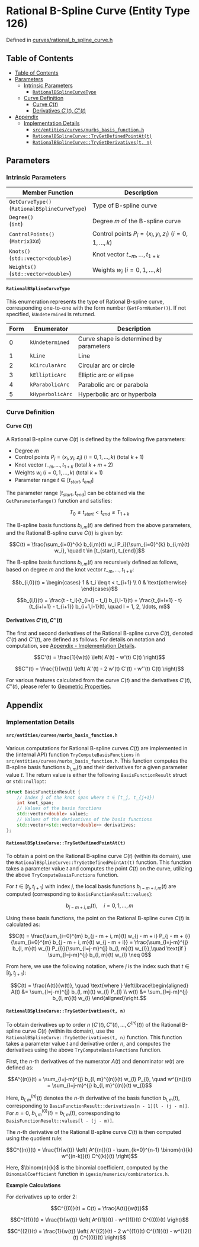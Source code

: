# Rational B-Spline Curve (Entity Type 126)

Defined in [curves/rational_b_spline_curve.h](./../../../include/igesio/entities/curves/rational_b_spline_curve.h)

## Table of Contents

- [Table of Contents](#table-of-contents)
- [Parameters](#parameters)
  - [Intrinsic Parameters](#intrinsic-parameters)
    - [`RationalBSplineCurveType`](#rationalbsplinecurvetype)
  - [Curve Definition](#curve-definition)
    - [Curve $C(t)$](#curve-ct)
    - [Derivatives $C'(t), C''(t)$](#derivatives-ct-ct)
- [Appendix](#appendix)
  - [Implementation Details](#implementation-details)
    - [`src/entities/curves/nurbs_basis_function.h`](#srcentitiescurvesnurbs_basis_functionh)
    - [`RationalBSplineCurve::TryGetDefinedPointAt(t)`](#rationalbsplinecurvetrygetdefinedpointatt)
    - [`RationalBSplineCurve::TryGetDerivatives(t, n)`](#rationalbsplinecurvetrygetderivativest-n)

## Parameters

### Intrinsic Parameters

| Member Function | Description |
|---|---|
| `GetCurveType()` <br> (`RationalBSplineCurveType`) | Type of B-spline curve |
| `Degree()` <br> (`int`) | Degree $m$ of the B-spline curve |
| `ControlPoints()` <br> (`Matrix3Xd`) | Control points $P_i = (x_i, y_i, z_i)\ (i = 0, 1, \ldots, k)$ |
| `Knots()` <br> (`std::vector<double>`) | Knot vector $t_{-m}, \ldots, t_{1+k}$ |
| `Weights()` <br> (`std::vector<double>`) | Weights $w_i\ (i = 0, 1, \ldots, k)$ |

#### `RationalBSplineCurveType`

This enumeration represents the type of Rational B-spline curve, corresponding one-to-one with the form number (`GetFormNumber()`). If not specified, `kUndetermined` is returned.

| Form | Enumerator | Description |
|---|---|---|
| 0 | `kUndetermined` | Curve shape is determined by parameters |
| 1 | `kLine` | Line |
| 2 | `kCircularArc` | Circular arc or circle |
| 3 | `kEllipticArc` | Elliptic arc or ellipse |
| 4 | `kParabolicArc` | Parabolic arc or parabola |
| 5 | `kHyperbolicArc` | Hyperbolic arc or hyperbola |

### Curve Definition

#### Curve $C(t)$

A Rational B-spline curve $C(t)$ is defined by the following five parameters:

- Degree $m$
- Control points $P_i = (x_i, y_i, z_i)\ (i = 0, 1, \ldots, k)$ (total $k + 1$)
- Knot vector $t_{-m}, \ldots, t_{1+k}$ (total $k + m + 2$)
- Weights $w_i\ (i = 0, 1, \ldots, k)$ (total $k + 1$)
- Parameter range $t \in [t_{start}, t_{end}]$

The parameter range $[t_{start}, t_{end}]$ can be obtained via the `GetParameterRange()` function and satisfies:

$$T_0 \leq t_{start} < t_{end} \leq T_{1+k}$$

The B-spline basis functions $b_{i,m}(t)$ are defined from the above parameters, and the Rational B-spline curve $C(t)$ is given by:

$$C(t) = \frac{\sum_{i=0}^{k} b_{i,m}(t) w_i P_i}{\sum_{i=0}^{k} b_{i,m}(t) w_i}, \quad t \in [t_{start}, t_{end}]$$

The B-spline basis functions $b_{i,m}(t)$ are recursively defined as follows, based on degree $m$ and the knot vector $t_{-m}, \ldots, t_{1+k}$:

$$b_{i,0}(t) = \begin{cases}
    1 & t_i \leq t < t_{i+1} \\
    0 & \text{otherwise}
\end{cases}$$

$$b_{i,l}(t) = \frac{t - t_i}{t_{i+l} - t_i} b_{i,l-1}(t) + \frac{t_{i+l+1} - t}{t_{i+l+1} - t_{i+1}} b_{i+1,l-1}(t), \quad l = 1, 2, \ldots, m$$

#### Derivatives $C'(t), C''(t)$

The first and second derivatives of the Rational B-spline curve $C(t)$, denoted $C'(t)$ and $C''(t)$, are defined as follows. For details on notation and computation, see [Appendix - Implementation Details](#appendix).

$$C'(t) = \frac{1}{w(t)} \left( A'(t) - w'(t) C(t) \right)$$

$$C''(t) = \frac{1}{w(t)} \left( A''(t) - 2 w'(t) C'(t) - w''(t) C(t) \right)$$

For various features calculated from the curve $C(t)$ and the derivatives $C'(t), C''(t)$, please refer to [Geometric Properties](./../geometric_properties.md).

## Appendix

### Implementation Details

#### `src/entities/curves/nurbs_basis_function.h`

Various computations for Rational B-spline curves $C(t)$ are implemented in the (internal API) function `TryComputeBasisFunctions` in `src/entities/curves/nurbs_basis_function.h`. This function computes the B-spline basis functions $b_{i,m}(t)$ and their derivatives for a given parameter value $t$. The return value is either the following `BasisFunctionResult` struct or `std::nullopt`:

```cpp
struct BasisFunctionResult {
    // Index j of the knot span where t ∈ [t_j, t_{j+1})
    int knot_span;
    // Values of the basis functions
    std::vector<double> values;
    // Values of the derivatives of the basis functions
    std::vector<std::vector<double>> derivatives;
};
```

#### `RationalBSplineCurve::TryGetDefinedPointAt(t)`

To obtain a point on the Rational B-spline curve $C(t)$ (within its domain), use the `RationalBSplineCurve::TryGetDefinedPointAt(t)` function. This function takes a parameter value $t$ and computes the point $C(t)$ on the curve, utilizing the above `TryComputeBasisFunctions` function.

For $t \in [t_{j}, t_{j+1})$ with index $j$, the local basis functions $b_{j-m+i, m}(t)$ are computed (corresponding to `BasisFunctionResult::values`):

$$b_{j - m + i, m}(t), \quad i = 0, 1, \ldots, m$$

Using these basis functions, the point on the Rational B-spline curve $C(t)$ is calculated as:

$$C(t) = \frac{\sum_{i=0}^{m} b_{j - m + i, m}(t) w_{j - m + i} P_{j - m + i}}{\sum_{i=0}^{m} b_{j - m + i, m}(t) w_{j - m + i}} = \frac{\sum_{l=j-m}^{j} b_{l, m}(t) w_{l} P_{l}}{\sum_{l=j-m}^{j} b_{l, m}(t) w_{l}},\quad \text{if } \sum_{l=j-m}^{j} b_{l, m}(t) w_{l} \neq 0$$

From here, we use the following notation, where $j$ is the index such that $t \in [t_j, t_{j+1})$:

$$C(t) = \frac{A(t)}{w(t)}, \quad \text{where } \left\lbrace\begin{aligned}
    A(t) &= \sum_{l=j-m}^{j} b_{l, m}(t) w_{l} P_{l} \\
    w(t) &= \sum_{l=j-m}^{j} b_{l, m}(t) w_{l}
\end{aligned}\right.$$

#### `RationalBSplineCurve::TryGetDerivatives(t, n)`

To obtain derivatives up to order $n$ ($C'(t), C''(t), \ldots, C^{(n)}(t)$) of the Rational B-spline curve $C(t)$ (within its domain), use the `RationalBSplineCurve::TryGetDerivatives(t, n)` function. This function takes a parameter value $t$ and derivative order $n$, and computes the derivatives using the above `TryComputeBasisFunctions` function.

First, the $n$-th derivatives of the numerator $A(t)$ and denominator $w(t)$ are defined as:

$$A^{(n)}(t) = \sum_{l=j-m}^{j} b_{l, m}^{(n)}(t) w_{l} P_{l}, \quad w^{(n)}(t) = \sum_{l=j-m}^{j} b_{l, m}^{(n)}(t) w_{l}$$

Here, $b_{l, m}^{(n)}(t)$ denotes the $n$-th derivative of the basis function $b_{l, m}(t)$, corresponding to `BasisFunctionResult::derivatives[n - 1][l - (j - m)]`. For $n = 0$, $b_{l, m}^{(0)}(t) = b_{l, m}(t)$, corresponding to `BasisFunctionResult::values[l - (j - m)]`.

The $n$-th derivative of the Rational B-spline curve $C(t)$ is then computed using the quotient rule:

$$C^{(n)}(t) = \frac{1}{w(t)} \left( A^{(n)}(t) - \sum_{k=0}^{n-1} \binom{n}{k} w^{(n-k)}(t) C^{(k)}(t) \right)$$

Here, $\binom{n}{k}$ is the binomial coefficient, computed by the `BinomialCoefficient` function in `igesio/numerics/combinatorics.h`.

**Example Calculations**

For derivatives up to order 2:

$$C^{(0)}(t) = C(t) = \frac{A(t)}{w(t)}$$

$$C^{(1)}(t) = \frac{1}{w(t)} \left( A^{(1)}(t) - w^{(1)}(t) C^{(0)}(t) \right)$$

$$C^{(2)}(t) = \frac{1}{w(t)} \left( A^{(2)}(t) - 2 w^{(1)}(t) C^{(1)}(t) - w^{(2)}(t) C^{(0)}(t) \right)$$
